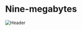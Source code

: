 # Nine-megabytes
![Header](https://capsule-render.vercel.app/api?type=Waving&color=timeGradient&height=200&animation=fadeIn&section=header&text=-9MB-&fontSize=70)

